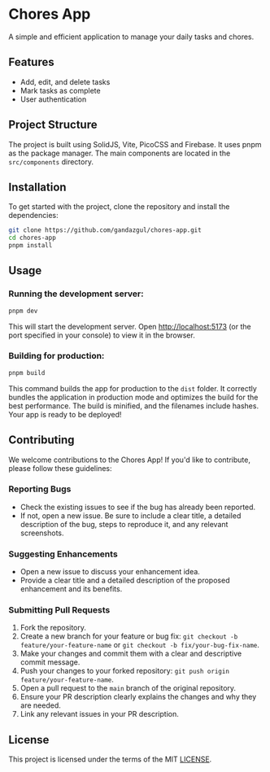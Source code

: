 # Chores App

A simple and efficient application to manage your daily tasks and chores.

## Features

- Add, edit, and delete tasks
- Mark tasks as complete
- User authentication

## Project Structure

The project is built using SolidJS, Vite, PicoCSS and Firebase. It uses pnpm as the package manager. The main components are located in the `src/components` directory.

## Installation

To get started with the project, clone the repository and install the dependencies:

```bash
git clone https://github.com/gandazgul/chores-app.git
cd chores-app
pnpm install
```

## Usage

### Running the development server:

```bash
pnpm dev
```
This will start the development server. Open [http://localhost:5173](http://localhost:5173) (or the port specified in your console) to view it in the browser.

### Building for production:

```bash
pnpm build
```
This command builds the app for production to the `dist` folder. It correctly bundles the application in production mode and optimizes the build for the best performance. The build is minified, and the filenames include hashes. Your app is ready to be deployed!

## Contributing

We welcome contributions to the Chores App! If you'd like to contribute, please follow these guidelines:

### Reporting Bugs

- Check the existing issues to see if the bug has already been reported.
- If not, open a new issue. Be sure to include a clear title, a detailed description of the bug, steps to reproduce it, and any relevant screenshots.

### Suggesting Enhancements

- Open a new issue to discuss your enhancement idea.
- Provide a clear title and a detailed description of the proposed enhancement and its benefits.

### Submitting Pull Requests

1.  Fork the repository.
2.  Create a new branch for your feature or bug fix: `git checkout -b feature/your-feature-name` or `git checkout -b fix/your-bug-fix-name`.
3.  Make your changes and commit them with a clear and descriptive commit message.
4.  Push your changes to your forked repository: `git push origin feature/your-feature-name`.
5.  Open a pull request to the `main` branch of the original repository.
6.  Ensure your PR description clearly explains the changes and why they are needed.
7.  Link any relevant issues in your PR description.

## License

This project is licensed under the terms of the MIT [LICENSE](LICENSE).
